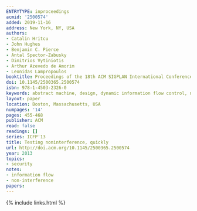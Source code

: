 ```yaml
---
ENTRYTYPE: inproceedings
acmid: '2500574'
added: 2019-11-16
address: New York, NY, USA
authors:
- Catalin Hritcu
- John Hughes
- Benjamin C. Pierce
- Antal Spector-Zabusky
- Dimitrios Vytiniotis
- Arthur Azevedo de Amorim
- Leonidas Lampropoulos
booktitle: Proceedings of the 18th ACM SIGPLAN International Conference on Functional Programming
doi: 10.1145/2500365.2500574
isbn: 978-1-4503-2326-0
keywords: abstract machine, design, dynamic information flow control, noninterference, quickcheck, random testing, security
layout: paper
location: Boston, Massachusetts, USA
numpages: '14'
pages: 455-468
publisher: ACM
read: false
readings: []
series: ICFP'13
title: Testing noninterference, quickly
url: http://doi.acm.org/10.1145/2500365.2500574
year: 2013
topics:
- security
notes:
- information flow
- non-interference
papers:
---
```


{% include links.html %}
